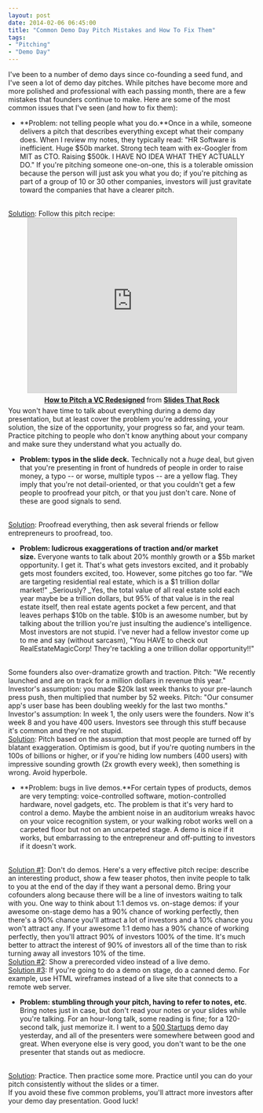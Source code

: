 ```yaml
---
layout: post
date: 2014-02-06 06:45:00
title: "Common Demo Day Pitch Mistakes and How To Fix Them"
tags:
- "Pitching"
- "Demo Day"
---
```


I've been to a number of demo days since co-founding a seed fund, and I've seen a lot of demo day pitches. While pitches have become more and more polished and professional with each passing month, there are a few mistakes that founders continue to make. Here are some of the most common issues that I've seen (and how to fix them):

- **Problem: not telling people what you do.**Once in a while, someone delivers a pitch that describes everything except what their company does. When I review my notes, they typically read: "HR Software is inefficient. Huge $50b market. Strong tech team with ex-Googler from MIT as CTO. Raising $500k. I HAVE NO IDEA WHAT THEY ACTUALLY DO." If you're pitching someone one-on-one, this is a tolerable omission because the person will just ask you what you do; if you're pitching as part of a group of 10 or 30 other companies, investors will just gravitate toward the companies that have a clearer pitch.  
<br>
<u>Solution</u>: Follow this pitch recipe:  
<center>
<iframe src="http://www.slideshare.net/slideshow/embed_code/14749407" width="425" height="355" frameborder="0" marginwidth="0" marginheight="0" scrolling="no" style="border:1px solid #CCC; border-width:1px; margin-bottom:5px; max-width: 100%;" allowfullscreen> </iframe> <div style="margin-bottom:5px"> <strong> <a href="http://www.slideshare.net/slidesthatrock/how-to-pitch-a-vc-redesigned" title="How to Pitch a VC Redesigned" target="_blank">How to Pitch a VC Redesigned</a> </strong> from <strong><a href="http://www.slideshare.net/slidesthatrock" target="_blank">Slides That Rock</a></strong> </div>
</center>
You won't have time to talk about everything during a demo day presentation, but at least cover the problem you're addressing, your solution, the size of the opportunity, your progress so far, and your team. Practice pitching to people who don't know anything about your company and make sure they understand what you actually do.

- **Problem: typos in the slide deck.** Technically not a _huge_ deal, but given that you're presenting in front of hundreds of people in order to raise money, a typo -- or worse, multiple typos -- are a yellow flag. They imply that you're not detail-oriented, or that you couldn't get a few people to proofread your pitch, or that you just don't care. None of these are good signals to send.  
<br>
<u>Solution</u>: Proofread everything, then ask several friends or fellow entrepreneurs to proofread, too.

- **Problem: ludicrous exaggerations of traction and/or market size.** Everyone wants to talk about 20% monthly growth or a $5b market opportunity. I get it. That's what gets investors excited, and it probably gets most founders excited, too. However, some pitches go too far. "We are targeting residential real estate, which is a $1 trillion dollar market!" _Seriously? _Yes, the total value of all real estate sold each year maybe be a trillion dollars, but 95% of that value is in the real estate itself, then real estate agents pocket a few percent, and that leaves perhaps $10b on the table. $10b is an awesome number, but by talking about the trillion you're just insulting the audience's intelligence. Most investors are not stupid. I've never had a fellow investor come up to me and say (without sarcasm), "You HAVE to check out RealEstateMagicCorp! They're tackling a one trillion dollar opportunity!!"  
<br>
Some founders also over-dramatize growth and traction. Pitch: "We recently launched and are on track for a million dollars in revenue this year." Investor's assumption: you made $20k last week thanks to your pre-launch press push, then multiplied that number by 52 weeks. Pitch: "Our consumer app's user base has been doubling weekly for the last two months." Investor's assumption: In week 1, the only users were the founders. Now it's week 8 and you have 400 users. Investors see through this stuff because it's common and they're not stupid.  
<br>
<u>Solution</u>: Pitch based on the assumption that most people are turned off by blatant exaggeration. Optimism is good, but if you're quoting numbers in the 100s of billions or higher, or if you're hiding low numbers (400 users) with impressive sounding growth (2x growth every week), then something is wrong. Avoid hyperbole.

- **Problem: bugs in live demos.**For certain types of products, demos are very tempting: voice-controlled software, motion-controlled hardware, novel gadgets, etc. The problem is that it's very hard to control a demo. Maybe the ambient noise in an auditorium wreaks havoc on your voice recognition system, or your walking robot works well on a carpeted floor but not on an uncarpeted stage. A demo is nice if it works, but embarrassing to the entrepreneur and off-putting to investors if it doesn't work.  
<br>
<u>Solution #1</u>: Don't do demos. Here's a very effective pitch recipe: describe an interesting product, show a few teaser photos, then invite people to talk to you at the end of the day if they want a personal demo. Bring your cofounders along because there will be a line of investors waiting to talk with you. One way to think about 1:1 demos vs. on-stage demos: if your awesome on-stage demo has a 90% chance of working perfectly, then there's a 90% chance you'll attract a lot of investors and a 10% chance you won't attract any. If your awesome 1:1 demo has a 90% chance of working perfectly, then you'll attract 90% of investors 100% of the time. It's much better to attract the interest of 90% of investors all of the time than to risk turning away all investors 10% of the time.  
<br>
<u>Solution #2</u>: Show a prerecorded video instead of a live demo.  
<br>
<u>Solution #3</u>: If you're going to do a demo on stage, do a canned demo. For example, use HTML wireframes instead of a live site that connects to a remote web server.

- **Problem: stumbling through your pitch, having to refer to notes, etc**. Bring notes just in case, but don't read your notes or your slides while you're talking. For an hour-long talk, some reading is fine; for a 120-second talk, just memorize it. I went to a <a href="http://500.co/" target="_blank">500 Startups</a> demo day yesterday, and all of the presenters were somewhere between good and great. When everyone else is very good, you don't want to be the one presenter that stands out as mediocre.  
<br>
<u>Solution</u>: Practice. Then practice some more. Practice until you can do your pitch consistently without the slides or a timer.  

<br>
If you avoid these five common problems, you'll attract more investors after your demo day presentation. Good luck!